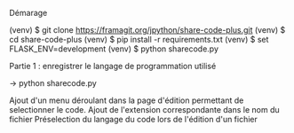 Démarage

(venv) $ git clone https://framagit.org/jpython/share-code-plus.git
(venv) $ cd share-code-plus
(venv) $ pip install -r requirements.txt
(venv) $ set FLASK_ENV=development
(venv) $ python sharecode.py

Partie 1 : enregistrer le langage de programmation utilisé

-> python sharecode.py

Ajout d'un menu déroulant dans la page d'édition permettant de selectionner le code.
Ajout de l'extension correspondante dans le nom du fichier
Préselection du langage du code lors de l'édition d'un fichier
